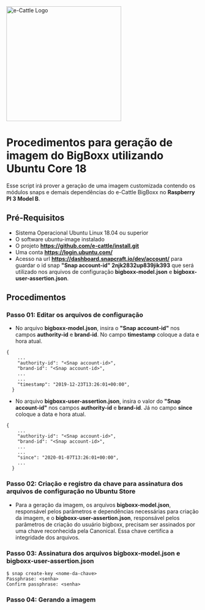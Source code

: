 <img src="https://raw.githubusercontent.com/e-cattle/art/master/eCattle.pnghttps://raw.githubusercontent.com/e-cattle/art/master/eCattle.png" width="300" alt="e-Cattle Logo" />

# Procedimentos para geração de imagem do BigBoxx utilizando Ubuntu Core 18

Esse script irá prover a geração de uma imagem customizada contendo os módulos snaps e demais dependências do e-Cattle BigBoxx no **Raspberry PI 3 Model B**.

## Pré-Requisitos

- Sistema Operacional Ubuntu Linux 18.04 ou superior
- O software ubuntu-image instalado
- O projeto **https://github.com/e-cattle/install.git**
- Uma conta **https://login.ubuntu.com/**
- Acesso na url **https://dashboard.snapcraft.io/dev/account/** para guardar o id snap **"Snap account-id" 2njk2832up839jik393** que será utilizado nos arquivos de configuração **bigboxx-model.json** e **bigboxx-user-assertion.json**.

## Procedimentos

### Passo 01: Editar os arquivos de configuração

- No arquivo **bigboxx-model.json**, insira o **"Snap account-id"** nos campos **authority-id** e **brand-id**. No campo **timestamp** coloque a data e hora atual.

```shell
{
    ...
    "authority-id": "<Snap account-id>",
    "brand-id": "<Snap account-id>",
    ...
    ...
    "timestamp": "2019-12-23T13:26:01+00:00",
  }
```

- No arquivo **bigboxx-user-assertion.json**, insira o valor do **"Snap account-id"** nos campos **authority-id** e **brand-id**. Já no campo **since** coloque a data e hora atual.

```shell
{
    ...
    "authority-id": "<Snap account-id>",
    "brand-id": "<Snap account-id>",
    ...
    ...
    "since": "2020-01-07T13:26:01+00:00",
    ...
  }
```

### Passo 02: Criação e registro da chave para assinatura dos arquivos de configuração no Ubuntu Store

- Para a geração da imagem, os arquivos **bigboxx-model.json**, responsável pelos parâmetros e dependências necessárias para criação da imagem, e o **bigboxx-user-assertion.json**, responsável pelos parâmetros de criação do usuário bigboxx, precisam ser assinados por uma chave reconhecida pela Canonical. Essa chave certifica a integridade dos arquivos.

### Passo 03: Assinatura dos arquivos **bigboxx-model.json** e **bigboxx-user-assertion.json**

```shell
$ snap create-key <nome-da-chave>
Passphrase: <senha>
Confirm passphrase: <senha>
```

### Passo 04: Gerando a imagem

